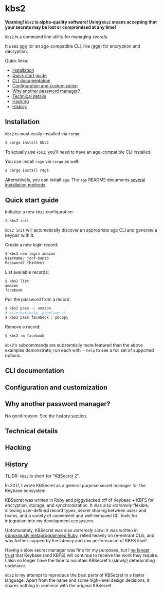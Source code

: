 kbs2
====

**Warning! `kbs2` is alpha-quality software! Using `kbs2` means accepting that your secrets may be lost or compromised at any time!**

`kbs2` is a command line utility for managing *secrets*.

It uses [age](https://github.com/FiloSottile/age) (or an age-compatible CLI, like
[rage](https://github.com/str4d/rage)) for encryption and decryption.

Quick links:

* [Installation](#installation)
* [Quick start guide](#quick-start-guide)
* [CLI documentation](#cli-documentation)
* [Configuration and customization](#configuration-and-customization)
* [Why another password manager?](#why-another-password-manager)
* [Technical details](#technical-details)
* [Hacking](#hacking)
* [History](#history)

## Installation

`kbs2` is most easily installed via `cargo`:

```bash
$ cargo install kbs2
```

To actually *use* `kbs2`, you'll need to have an age-compatible CLI installed.

You can install `rage` via `cargo` as well:

```bash
$ cargo install rage
```

Alternatively, you can install `age`. The `age` README documents
[several installation methods](https://github.com/FiloSottile/age#installation).

## Quick start guide

Initialize a new `kbs2` configuration:

```bash
$ kbs2 init
```

`kbs2 init` will automatically discover an appropriate age CLI and generate a keypair with it.

Create a new login record:

```bash
$ kbs2 new login amazon
Username? jonf-bonzo
Password? (hidden)
```

List available records:

```bash
$ kbs2 list
amazon
facebook
```

Pull the password from a record:

```bash
$ kbs2 pass -c amazon
# alternatively, pipeline it
$ kbs2 pass facebook | pbcopy
```

Remove a record:

```bash
$ kbs2 rm facebook
```

`kbs2`'s subcommands are substantially more featured than the above examples demonstrate;
run each with `--help` to see a full set of supported options.

## CLI documentation

## Configuration and customization

## Why another password manager?

No good reason. See the [history section](#history).

## Technical details

## Hacking

## History

TL;DR: `kbs2` is short for "[KBSecret](https://github.com/kbsecret/kbsecret) 2".

In 2017, I wrote KBSecret as a general purpose secret manager for the Keybase ecosystem.

KBSecret was written in Ruby and piggybacked off of Keybase + KBFS for encryption, storage,
and synchronization. It was also *extremely* flexible, allowing user-defined record types, secret
sharing between users and teams, and a variety of convenient and well-behaved CLI tools for
integration into my development ecosystem.

Unfortunately, KBSecret was also *extremely* slow: it was written in
[obnoxiously metaprogrammed Ruby](https://github.com/kbsecret/kbsecret/blob/20ac2bf/lib/kbsecret/config.rb#L175),
relied heavily on re-entrant CLIs, and was further capped by the latency and raw performance of KBFS
itself.

Having a slow secret manager was fine for my purposes, but I
[no longer trust](https://keybase.io/blog/keybase-joins-zoom) that Keybase (and KBFS) will continue
to receive the work they require. I also no longer have the time to maintain KBSecret's (slowly)
deteriorating codebase.

`kbs2` is my attempt to reproduce the best parts of KBSecret in a faster language. Apart from the
name and some high-level design decisions, it shares nothing in common with the original KBSecret.

